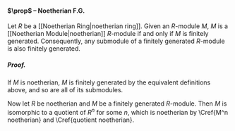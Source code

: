 #### $\prop$ – Noetherian F.G.
Let $R$ be a [[Noetherian Ring|noetherian ring]]. Given an $R$-module $M$, $M$ is a [[Noetherian Module|noetherian]] $R$-module if and only if $M$ is finitely generated. Consequently, any submodule of a finitely generated $R$-module is also finitely generated.

##### *Proof.*
If $M$ is noetherian, $M$ is finitely generated by the equivalent definitions above, and so are all of its submodules.

Now let $R$ be noetherian and $M$ be a finitely generated $R$-module. Then $M$ is isomorphic to a quotient of $R^n$ for some $n$, which is noetherian by \Cref{M^n noetherian} and \Cref{quotient noetherian}.